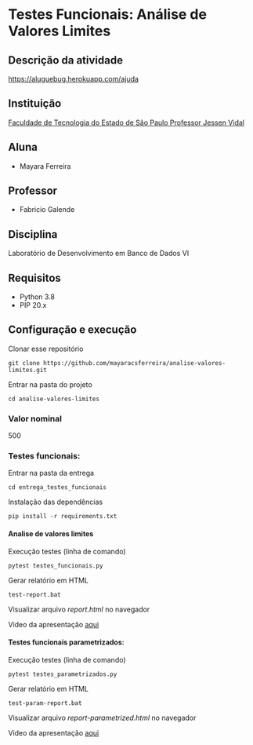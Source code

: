 # Testes Funcionais: Análise de Valores Limites

## Descrição da atividade
https://aluguebug.herokuapp.com/ajuda

## Instituição
[Faculdade de Tecnologia do Estado de São Paulo Professor Jessen Vidal](https://fatecsjc-prd.azurewebsites.net/)

## Aluna
- Mayara Ferreira

## Professor
- Fabricio Galende

## Disciplina 
Laboratório de Desenvolvimento em Banco de Dados VI

## Requisitos
- Python 3.8
- PIP 20.x

## Configuração e execução
Clonar esse repositório
```
git clone https://github.com/mayaracsferreira/analise-valores-limites.git
```

Entrar na pasta do projeto
```
cd analise-valores-limites
```

### Valor nominal
500

### Testes funcionais:

Entrar na pasta da entrega
```
cd entrega_testes_funcionais
```

Instalação das dependências
```
pip install -r requirements.txt
```

#### Analise de valores limites

Execução testes (linha de comando)
```
pytest testes_funcionais.py
```

Gerar relatório em HTML
```
test-report.bat
```

Visualizar arquivo *report.html* no navegador

Video da apresentação [aqui](https://drive.google.com/file/d/1sMjAMuNB9rw12HjDlWG6rC2WBkyojLlF/view?usp=sharing)

#### Testes funcionais parametrizados:
Execução testes (linha de comando)
```
pytest testes_parametrizados.py
```

Gerar relatório em HTML
```
test-param-report.bat
```

Visualizar arquivo *report-parametrized.html* no navegador

Video da apresentação [aqui](https://drive.google.com/file/d/1ViAE6t6Z6rGa-IFLM1Axr4JIOSzMNPvM/view?usp=sharing)

